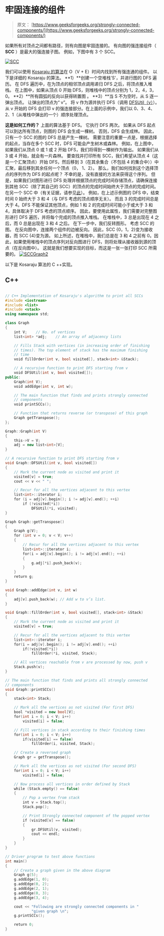 # 牢固连接的组件

> 原文： [https://www.geeksforgeeks.org/strongly-connected-components/](https://www.geeksforgeeks.org/strongly-connected-components/)

如果所有对顶点之间都有路径，则有向图是牢固连接的。 有向图的强连接组件（ **SCC** ）是最大的强连接子图。 例如，下图中有 3 个 SCC。

[![SCC](img/140d82107bd6614a3e437643e94cbce4.png)](https://media.geeksforgeeks.org/wp-content/cdn-uploads/SCC.png)

我们可以使用 [Kosaraju 的算法](http://en.wikipedia.org/wiki/Kosaraju%27s_algorithm)在 O（V + E）时间内找到所有强连通的组件。 以下是详细的 Kosaraju 的算法。
**1）**创建一个空堆栈'S'，并进行图的 DFS 遍历。 在 DFS 遍历中，在为顶点的相邻顶点调用递归 DFS 之后，将顶点推入堆栈。 在上图中，如果从顶点 0 开始 DFS，则堆栈中的顶点分别为 1，2，4，3，0。
**2）**所有圆弧的反向以获得转置图 。
**3）**当 S 不为空时，从 S 逐一弹出顶点。 让弹出的顶点为“ v”。 将 v 作为源并执行 DFS（调用 [DFSUtil（v）](https://www.geeksforgeeks.org/depth-first-traversal-for-a-graph/)）。 从 v 开始的 DFS 会打印 v 的强连接部分。在上面的示例中，我们以 0、3、4、2、1（从堆栈中弹出的一个）顺序处理顶点。

**这是如何工作的？**
上面的算法基于 DFS。 它执行 DFS 两次。 如果从 DFS 起点可以到达所有顶点，则图的 DFS 会生成一棵树。 否则，DFS 会生成林。 因此，只有一个 SCC 的图的 DFS 总是产生一棵树。 需要注意的重要一点是，根据选择的起点，当存在多个 SCC 时，DFS 可能会产生树木或森林。 例如，在上图中，如果我们从顶点 0 或 1 或 2 开始 DFS，我们将得到一棵树作为输出。 如果我们从 3 或 4 开始，就会有一片森林。 要查找并打印所有 SCC，我们希望从顶点 4（这是一个汇聚顶点）开始 DFS，然后移到 3（在其余集合（不包括 4 的集合中））中汇聚，最后移到其余任何一个顶点（0， 1、2）。 那么，我们如何找到这个选择顶点的序列作为 DFS 的起点呢？ 不幸的是，没有直接的方法来获得这个序列。 但是，如果我们对图形进行 DFS 处理并根据顶点的完成时间存储顶点，请确保连接到其他 SCC（除了其自己的 SCC）的顶点的完成时间始终大于顶点的完成时间。 在另一个 SCC 中（有关证据，请参见[此](http://www.personal.kent.edu/~rmuhamma/Algorithms/MyAlgorithms/GraphAlgor/strongComponent.htm)）。 例如，在上述示例图的 DFS 中，结束时间 0 始终大于 3 和 4（与 DFS 考虑的顶点顺序无关）。 而且 3 的完成时间总是大于 4。DFS 不能保证其他顶点，例如 1 和 2 的完成时间可能小于或大于 3 和 4，具体取决于 DFS 考虑的顶点顺序。 因此，要使用此属性，我们需要对完整图形进行 DFS 遍历，并将每个完成的顶点推入堆栈。 在堆栈中，3 总是出现在 4 之后，而 0 总是出现在 3 和 4 之后。
在下一步中，我们反转图形。 考虑 SCC 的图。 在反向图中，连接两个组件的边被反向。 因此，SCC {0，1，2}变为接收器，而 SCC {4}变为源。 如上所述，在堆栈中，我们总是在 3 和 4 之前有 0。因此，如果使用堆栈中的顶点序列对反向图进行 DFS，则将处理从接收器到源的顶点（在反向图中）。 这就是我们想要实现的目标，而这是一张一张打印 SCC 所需要的。
[![SCCGraph2](img/97fa10c45083f3edfb0ee634ca9bd326.png)](https://media.geeksforgeeks.org/wp-content/cdn-uploads/SCCGraph2.png)

以下是 Kosaraju 算法的 C ++实现。

## C++

```cpp

// C++ Implementation of Kosaraju's algorithm to print all SCCs 
#include <iostream> 
#include <list> 
#include <stack> 
using namespace std; 

class Graph 
{ 
    int V;    // No. of vertices 
    list<int> *adj;    // An array of adjacency lists 

    // Fills Stack with vertices (in increasing order of finishing 
    // times). The top element of stack has the maximum finishing  
    // time 
    void fillOrder(int v, bool visited[], stack<int> &Stack); 

    // A recursive function to print DFS starting from v 
    void DFSUtil(int v, bool visited[]); 
public: 
    Graph(int V); 
    void addEdge(int v, int w); 

    // The main function that finds and prints strongly connected 
    // components 
    void printSCCs(); 

    // Function that returns reverse (or transpose) of this graph 
    Graph getTranspose(); 
}; 

Graph::Graph(int V) 
{ 
    this->V = V; 
    adj = new list<int>[V]; 
} 

// A recursive function to print DFS starting from v 
void Graph::DFSUtil(int v, bool visited[]) 
{ 
    // Mark the current node as visited and print it 
    visited[v] = true; 
    cout << v << " "; 

    // Recur for all the vertices adjacent to this vertex 
    list<int>::iterator i; 
    for (i = adj[v].begin(); i != adj[v].end(); ++i) 
        if (!visited[*i]) 
            DFSUtil(*i, visited); 
} 

Graph Graph::getTranspose() 
{ 
    Graph g(V); 
    for (int v = 0; v < V; v++) 
    { 
        // Recur for all the vertices adjacent to this vertex 
        list<int>::iterator i; 
        for(i = adj[v].begin(); i != adj[v].end(); ++i) 
        { 
            g.adj[*i].push_back(v); 
        } 
    } 
    return g; 
} 

void Graph::addEdge(int v, int w) 
{ 
    adj[v].push_back(w); // Add w to v’s list. 
} 

void Graph::fillOrder(int v, bool visited[], stack<int> &Stack) 
{ 
    // Mark the current node as visited and print it 
    visited[v] = true; 

    // Recur for all the vertices adjacent to this vertex 
    list<int>::iterator i; 
    for(i = adj[v].begin(); i != adj[v].end(); ++i) 
        if(!visited[*i]) 
            fillOrder(*i, visited, Stack); 

    // All vertices reachable from v are processed by now, push v  
    Stack.push(v); 
} 

// The main function that finds and prints all strongly connected  
// components 
void Graph::printSCCs() 
{ 
    stack<int> Stack; 

    // Mark all the vertices as not visited (For first DFS) 
    bool *visited = new bool[V]; 
    for(int i = 0; i < V; i++) 
        visited[i] = false; 

    // Fill vertices in stack according to their finishing times 
    for(int i = 0; i < V; i++) 
        if(visited[i] == false) 
            fillOrder(i, visited, Stack); 

    // Create a reversed graph 
    Graph gr = getTranspose(); 

    // Mark all the vertices as not visited (For second DFS) 
    for(int i = 0; i < V; i++) 
        visited[i] = false; 

    // Now process all vertices in order defined by Stack 
    while (Stack.empty() == false) 
    { 
        // Pop a vertex from stack 
        int v = Stack.top(); 
        Stack.pop(); 

        // Print Strongly connected component of the popped vertex 
        if (visited[v] == false) 
        { 
            gr.DFSUtil(v, visited); 
            cout << endl; 
        } 
    } 
} 

// Driver program to test above functions 
int main() 
{ 
    // Create a graph given in the above diagram 
    Graph g(5); 
    g.addEdge(1, 0); 
    g.addEdge(0, 2); 
    g.addEdge(2, 1); 
    g.addEdge(0, 3); 
    g.addEdge(3, 4); 

    cout << "Following are strongly connected components in "
            "given graph \n"; 
    g.printSCCs(); 

    return 0; 
} 

```
